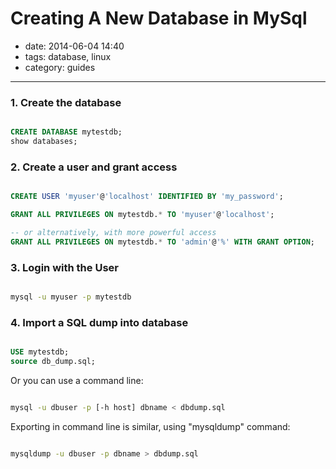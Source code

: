 # Creating A New Database in MySql

- date: 2014-06-04 14:40
- tags: database, linux
- category: guides

------------------------------


### 1. Create the database

```sql

CREATE DATABASE mytestdb;
show databases;

```

### 2. Create a user and grant access

```sql

CREATE USER 'myuser'@'localhost' IDENTIFIED BY 'my_password';

GRANT ALL PRIVILEGES ON mytestdb.* TO 'myuser'@'localhost'; 

-- or alternatively, with more powerful access
GRANT ALL PRIVILEGES ON mytestdb.* TO 'admin'@'%' WITH GRANT OPTION;

```

### 3. Login with the User

```bash

mysql -u myuser -p mytestdb

```

### 4. Import a SQL dump into database

```sql

USE mytestdb;
source db_dump.sql;

```

Or you can use a command line:

```bash

mysql -u dbuser -p [-h host] dbname < dbdump.sql

```

Exporting in command line is similar, using "mysqldump" command:

```bash

mysqldump -u dbuser -p dbname > dbdump.sql

```


